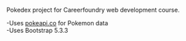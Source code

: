 Pokedex project for Careerfoundry web development course.

-Uses [pokeapi.co](https://pokeapi.co/) for Pokemon data\
-Uses Bootstrap 5.3.3